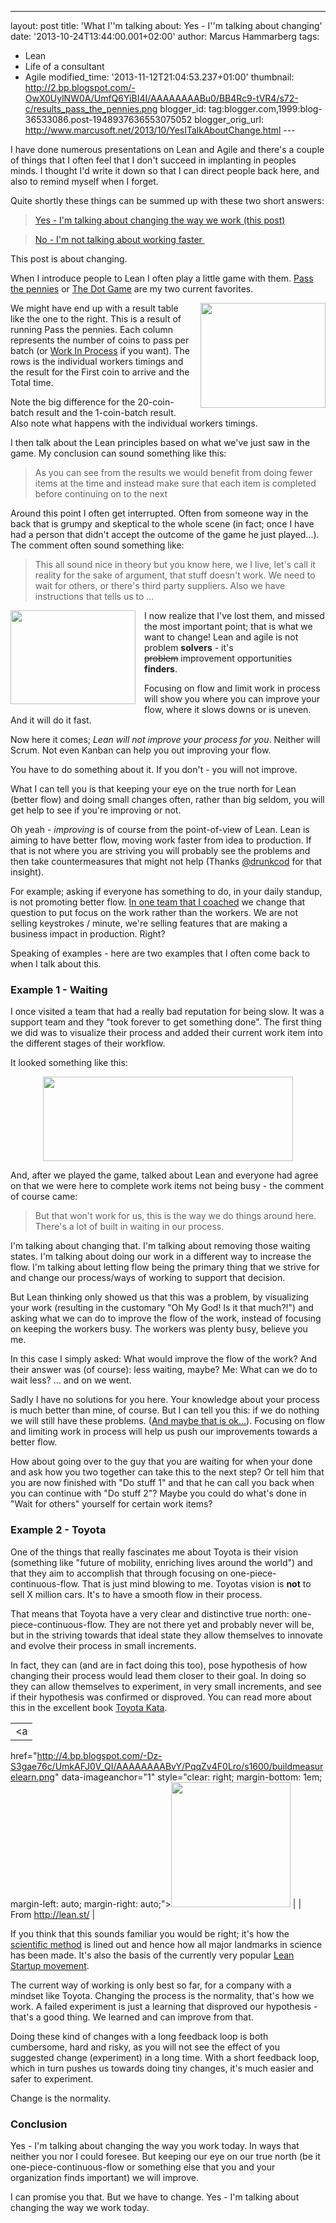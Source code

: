 ---
layout: post
title: 'What I''m talking about: Yes - I''m talking
about changing'
date: '2013-10-24T13:44:00.001+02:00'
author: Marcus
Hammarberg
tags:
  - Lean
  - Life of a consultant
   - Agile
modified_time: '2013-11-12T21:04:53.237+01:00'
thumbnail: http://2.bp.blogspot.com/-OwX0UylNW0A/UmfQ6YiBI4I/AAAAAAAABu0/BB4Rc9-tVR4/s72-c/results_pass_the_pennies.png
blogger_id: tag:blogger.com,1999:blog-36533086.post-1948937636553075052
blogger_orig_url: http://www.marcusoft.net/2013/10/YesITalkAboutChange.html ---

<div dir="ltr" style="text-align: left;" trbidi="on">

I have done numerous presentations on Lean and Agile and there's a
couple of things that I often feel that I don't succeed in implanting in
peoples minds. I thought I'd write it down so that I can direct people
back here, and also to remind myself when I forget.

Quite shortly these things can be summed up with these two short
answers:

> <a href="http://www.marcusoft.net/2013/10/YesITalkAboutChange.html"
> target="_blank">Yes - I'm talking about changing the way we work (this
> post)</a>

> <a href="http://www.marcusoft.net/2013/11/NoIDontMeanWorkFaster.html"
> target="_blank">No - I'm not talking about working faster </a>

This post is about changing.



<div style="text-align: left;">

When I introduce people to Lean I often play a little game with
them. <a href="http://blog.crisp.se/2008/09/08/mattiasskarin/1220882915232"
target="_blank">Pass the pennies</a> or
<a href="http://www.netobjectives.com/resources/articles/the-dot-game"
target="_blank">The Dot Game</a> are my two current favorites. 

</div>

<div>



</div>

<div class="separator" style="clear: both; text-align: center;">

<a
href="http://2.bp.blogspot.com/-OwX0UylNW0A/UmfQ6YiBI4I/AAAAAAAABu0/BB4Rc9-tVR4/s1600/results_pass_the_pennies.png"
data-imageanchor="1"
style="clear: right; float: right; margin-bottom: 1em; margin-left: 1em;"><img
src="http://2.bp.blogspot.com/-OwX0UylNW0A/UmfQ6YiBI4I/AAAAAAAABu0/BB4Rc9-tVR4/s200/results_pass_the_pennies.png"
data-border="0" width="200" height="168" /></a>

</div>

<div>

We might have end up with a result table like the one to the right. This
is a result of running Pass the pennies. Each column represents the
number of coins to pass per batch (or
<a href="http://en.wikipedia.org/wiki/Work_in_process"
target="_blank">Work In Process</a> if you want). The rows is the
individual workers timings and the result for the First coin to arrive
and the Total time. 

</div>

<div>

Note the big difference for the 20-coin-batch result and the
1-coin-batch result. Also note what happens with the individual workers
timings. 

</div>

<div>



</div>

<div>

I then talk about the Lean principles based on what we've just saw in
the game. My conclusion can sound something like this:

</div>

> As you can see from the results we would benefit from doing fewer
> items at the time and instead make sure that each item is completed
> before continuing on to the next

Around this point I often get interrupted. Often from someone way in the
back that is grumpy and skeptical to the whole scene (in fact; once I
have had a person that didn't accept the outcome of the game he just
played...). The comment often sound something like:

> This all sound nice in theory but you know here, we I live, let's call
> it reality for the sake of argument, that stuff doesn't work. We need
> to wait for others, or there's third party suppliers. Also we have
> instructions that tells us to ... 

<div class="separator" style="clear: both; text-align: center;">

<a
href="http://1.bp.blogspot.com/-fSfvsHOuNjQ/UmfUSr9s5VI/AAAAAAAABu4/xk4Y1Um9p0I/s1600/ohno.png"
data-imageanchor="1"
style="clear: left; float: left; margin-bottom: 1em; margin-right: 1em;"><img
src="http://1.bp.blogspot.com/-fSfvsHOuNjQ/UmfUSr9s5VI/AAAAAAAABu4/xk4Y1Um9p0I/s200/ohno.png"
data-border="0" width="200" height="150" /></a>

</div>

I now realize that I've lost them, and missed the most important point;
that is what we want to change! Lean and agile is not problem
**solvers** - it's ~~problem~~ improvement opportunities **finders**.

Focusing on flow and limit work in process will show you where you can
improve your flow, where it slows downs or is uneven. And it will do it
fast.

Now here it comes; *Lean will not improve your process for you*. Neither
will Scrum. Not even Kanban can help you out improving your flow.

You have to do something about it. If you don't - you will not
improve.

What I can tell you is that keeping your eye on the true north for Lean
(better flow) and doing small changes often, rather than big seldom, you
will get help to see if you're improving or not.

Oh yeah - *improving* is of course from the point-of-view of Lean. Lean
is aiming to have better flow, moving work faster from idea to
production. If that is not where you are striving you will probably see
the problems and then take countermeasures that might not help (Thanks
<a href="https://twitter.com/@drunkcod" target="_blank">@drunkcod</a>
for that insight).

For example; asking if everyone has something to do, in your daily
standup, is not promoting better flow. <a
href="http://codebetter.com/marcushammarberg/2013/08/13/some-tools-for-improved-focus-improve-teamwork-and-faster-delivery/"
target="_blank">In one team that I coached</a> we change that question
to put focus on the work rather than the workers. We are not selling
keystrokes / minute, we're selling features that are making a business
impact in production. Right?

Speaking of examples - here are two examples that I often come back to
when I talk about this.

### Example 1 - Waiting

<div>

I once visited a team that had a really bad reputation for being slow.
It was a support team and they "took forever to get something done". The
first thing we did was to visualize their process and added their
current work item into the different stages of their workflow. 

</div>

<div>



</div>

<div>

It looked something like this: 

</div>

<div class="separator" style="clear: both; text-align: center;">

<a
href="http://1.bp.blogspot.com/-skVSJRvw5PQ/UmjQxW9vyRI/AAAAAAAABvI/_SZwIVBKNW4/s1600/Screen+Shot+2013-10-24+at+09.47.43+.png"
data-imageanchor="1" style="margin-left: 1em; margin-right: 1em;"><img
src="http://1.bp.blogspot.com/-skVSJRvw5PQ/UmjQxW9vyRI/AAAAAAAABvI/_SZwIVBKNW4/s400/Screen+Shot+2013-10-24+at+09.47.43+.png"
data-border="0" width="400" height="135" /></a>

</div>

<div>



</div>

<div>

And, after we played the game, talked about Lean and everyone had agree
on that we were here to complete work items not being busy - the comment
of course came: 

</div>

> But that won't work for us, this is the way we do things around here.
> There's a lot of built in waiting in our process. 

I'm talking about changing that. I'm talking about removing those
waiting states. I'm talking about doing our work in a different way to
increase the flow. I'm talking about letting flow being the primary
thing that we strive for and change our process/ways of working to
support that decision.

But Lean thinking only showed us that this was a problem, by visualizing
your work (resulting in the customary "Oh My God! Is it that much?!")
and asking what we can do to improve the flow of the work, instead of
focusing on keeping the workers busy. The workers was plenty busy,
believe you me.

In this case I simply asked: What would improve the flow of the work?
And their answer was (of course): less waiting, maybe?
Me: What can we do to wait less?
... and on we went.

Sadly I have no solutions for you here. Your knowledge about your
process is much better than mine, of course. But I can tell you this: if
we do nothing we will still have these problems.
(<a href="http://www.marcusoft.net/2012/10/agilechangetop51.html"
target="_blank">And maybe that is ok...</a>). Focusing on flow and
limiting work in process will help us push our improvements towards a
better flow.

How about going over to the guy that you are waiting for when your done
and ask how you two together can take this to the next step? Or tell him
that you are now finished with "Do stuff 1" and that he can call you
back when you can continue with "Do stuff 2"? Maybe you could do what's
done in "Wait for others" yourself for certain work items?

### Example 2 - Toyota

<div>

One of the things that really fascinates me about Toyota is their vision
(something like "future of mobility, enriching lives around the world")
and that they aim to accomplish that through focusing on
one-piece-continuous-flow. That is just mind blowing to me. Toyotas
vision is **not** to sell X million cars. It's to have a smooth flow in
their process. 

</div>

<div>



</div>

<div>

That means that Toyota have a very clear and distinctive true north:
one-piece-continuous-flow. They are not there yet and probably never
will be, but in the striving towards that ideal state they allow
themselves to innovate and evolve their process in small increments. 

</div>

<div>



</div>

<div>

In fact, they can (and are in fact doing this too), pose hypothesis of
how changing their process would lead them closer to their goal. In
doing so they can allow themselves to experiment, in very small
increments, and see if their hypothesis was confirmed or disproved. You
can read more about this in the excellent book
<a href="http://www-personal.umich.edu/~mrother/Homepage.html"
target="_blank">Toyota Kata</a>. 

</div>

<div>



</div>

|                                                                                                              |
|:------------------------------------------------------------------------------------------------------------:|
|                                                      <a
  href="http://4.bp.blogspot.com/-Dz-S3gae76c/UmkAFJ0V_QI/AAAAAAAABvY/PqqZv4F0Lro/s1600/buildmeasurelearn.png"
                                              data-imageanchor="1"
             style="clear: right; margin-bottom: 1em; margin-left: auto; margin-right: auto;"><img
   src="http://4.bp.blogspot.com/-Dz-S3gae76c/UmkAFJ0V_QI/AAAAAAAABvY/PqqZv4F0Lro/s200/buildmeasurelearn.png"
                                data-border="0" width="191" height="200" /></a>                                |
|                                             From http://lean.st/                                             |

<div>

If you think that this sounds familiar you would be right; it's how the
<a href="http://en.wikipedia.org/wiki/Scientific_method"
target="_blank">scientific method</a> is lined out and hence how all
major landmarks in science has been made. It's also the basis of the
currently very popular
<a href="http://theleanstartup.com/" target="_blank">Lean Startup
movement</a>.

</div>

<div>



</div>

<div>

The current way of working is only best so far, for a company with a
mindset like Toyota. Changing the process is the normality, that's how
we work. A failed experiment is just a learning that disproved our
hypothesis - that's a good thing. We learned and can improve from that. 

</div>

<div>



</div>

<div>

Doing these kind of changes with a long feedback loop is both
cumbersome, hard and risky, as you will not see the effect of you
suggested change (experiment) in a long time. With a short feedback
loop, which in turn pushes us towards doing tiny changes, it's much
easier and safer to experiment. 

</div>

<div>



</div>

<div>

Change is the normality. 

</div>

### Conclusion 

<div>

Yes - I'm talking about changing the way you work today. In ways that
neither you nor I could foresee. But keeping our eye on our true north
(be it one-piece-continuous-flow or something else that you and your
organization finds important) we will improve. 

</div>

<div>



</div>

<div>

I can promise you that. But we have to change. Yes - I'm talking about
changing the way we work today.

</div>

</div>

